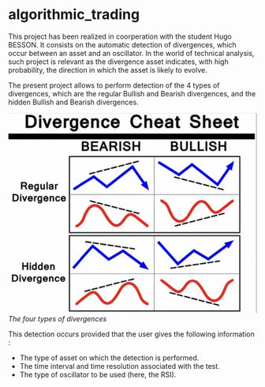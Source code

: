 # algorithmic_trading

This project has been realized in coorperation with the student Hugo BESSON. It consists on the automatic detection of divergences, which occur between an asset and an oscillator. In the world of technical analysis, such project is relevant as the divergence asset indicates, with high probability, the direction in which the asset is likely to evolve. 

The present project allows to perform detection of the 4 types of divergences, which are the regular Bullish and Bearish divergences, and the hidden Bullish and Bearish divergences.

![](List_Divergences.png)
*The four types of divergences*

This detection occurs provided that the user gives the following information :

- The type of asset on which the detection is performed. 
- The time interval and time resolution associated with the test.
- The type of oscillator to be used (here, the RSI).

